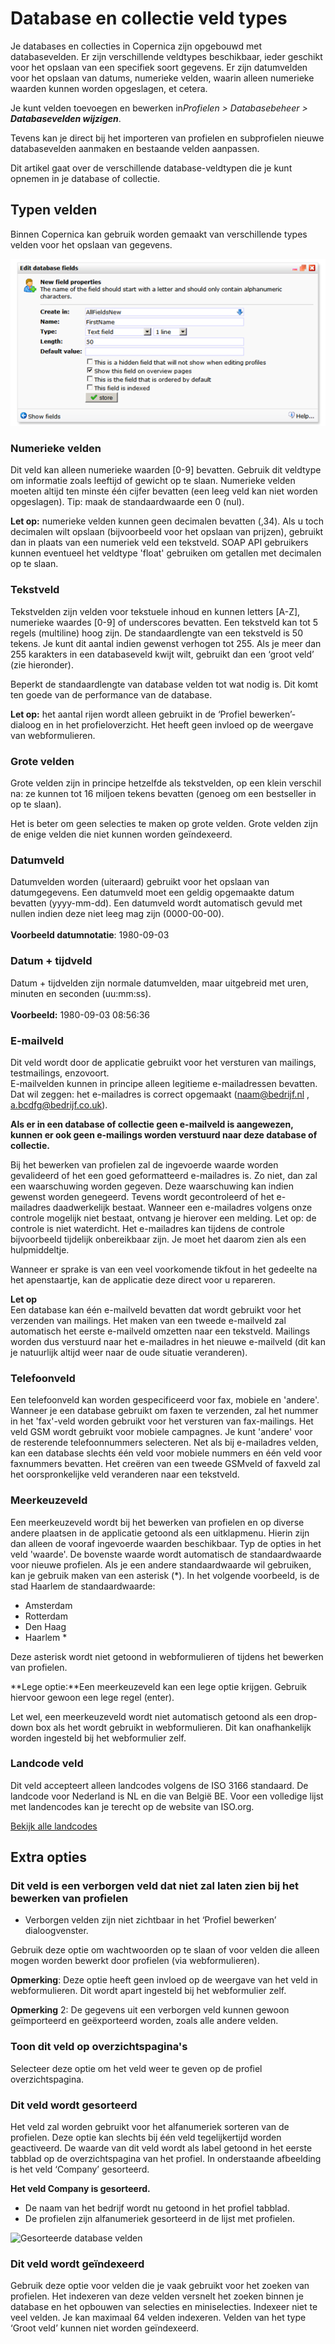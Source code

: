 # Database en collectie veld types

Je databases en collecties in Copernica zijn opgebouwd met
databasevelden. Er zijn verschillende veldtypes beschikbaar, ieder
geschikt voor het opslaan van een specifiek soort gegevens. Er zijn
datumvelden voor het opslaan van datums, numerieke velden, waarin alleen
numerieke waarden kunnen worden opgeslagen, et cetera.

Je kunt velden toevoegen en bewerken in*Profielen \> Databasebeheer \>
**Databasevelden wijzigen***.

Tevens kan je direct bij het importeren van profielen en subprofielen
nieuwe databasevelden aanmaken en bestaande velden aanpassen.

Dit artikel gaat over de verschillende database-veldtypen die je kunt
opnemen in je database of collectie.

Typen velden
------------

Binnen Copernica kan gebruik worden gemaakt van verschillende types
velden voor het opslaan van gegevens.

![Typen velden](../images/edit_database_fields.png)

### **Numerieke velden**

Dit veld kan alleen numerieke waarden [0-9] bevatten. Gebruik dit
veldtype om informatie zoals leeftijd of gewicht op te slaan. Numerieke
velden moeten altijd ten minste één cijfer bevatten (een leeg veld kan
niet worden opgeslagen). Tip: maak de standaardwaarde een 0 (nul).

**Let op:** numerieke velden kunnen geen decimalen bevatten (,34). Als u
toch decimalen wilt opslaan (bijvoorbeeld voor het opslaan van prijzen),
gebruikt dan in plaats van een numeriek veld een tekstveld. SOAP API
gebruikers kunnen eventueel het veldtype 'float' gebruiken om getallen
met decimalen op te slaan.

### **Tekstveld**

Tekstvelden zijn velden voor tekstuele inhoud en kunnen letters [A-Z], numerieke waardes [0-9] of underscores bevatten. Een tekstveld kan
tot 5 regels (multiline) hoog zijn. De standaardlengte van een tekstveld
is 50 tekens. Je kunt dit aantal indien gewenst verhogen tot 255. Als je
meer dan 255 karakters in een databaseveld kwijt wilt, gebruikt dan een
‘groot veld’ (zie hieronder).

Beperkt de standaardlengte van database velden tot wat nodig is. Dit
komt ten goede van de performance van de database.

**Let op:** het aantal rijen wordt alleen gebruikt in de ‘Profiel
bewerken’-dialoog en in het profieloverzicht. Het heeft geen invloed op
de weergave van webformulieren.

### **Grote velden**

Grote velden zijn in principe hetzelfde als tekstvelden, op een klein
verschil na: ze kunnen tot 16 miljoen tekens bevatten (genoeg om een
bestseller in op te slaan).

Het is beter om geen selecties te maken op grote velden. Grote velden
zijn de enige velden die niet kunnen worden geïndexeerd.

### **Datumveld**

Datumvelden worden (uiteraard) gebruikt voor het opslaan van
datumgegevens. Een datumveld moet een geldig opgemaakte datum bevatten
(yyyy-mm-dd). Een datumveld wordt automatisch gevuld met nullen indien
deze niet leeg mag zijn (0000-00-00).\
 **\
 Voorbeeld datumnotatie**: 1980-09-03

### **Datum + tijdveld**

Datum + tijdvelden zijn normale datumvelden, maar uitgebreid met uren,
minuten en seconden (uu:mm:ss).\
 **\
 Voorbeeld:** 1980-09-03 08:56:36

### **E-mailveld**

Dit veld wordt door de applicatie gebruikt voor het versturen van
mailings, testmailings, enzovoort.\
 E-mailvelden kunnen in principe alleen legitieme e-mailadressen
bevatten. Dat wil zeggen: het e-mailadres is correct opgemaakt
([naam@bedrijf.nl](<mailto:naam@bedrijf.nl>) , a.bcdfg@bedrijf.co.uk).

**Als er in een database of collectie geen e-mailveld is aangewezen,
kunnen er ook geen e-mailings worden verstuurd naar deze database of
collectie.**

Bij het bewerken van profielen zal de ingevoerde waarde worden
gevalideerd of het een goed geformatteerd e-mailadres is. Zo niet, dan
zal een waarschuwing worden gegeven. Deze waarschuwing kan indien
gewenst worden genegeerd. Tevens wordt gecontroleerd of het e-mailadres
daadwerkelijk bestaat. Wanneer een e-mailadres volgens onze controle
mogelijk niet bestaat, ontvang je hierover een melding. Let op: de
controle is niet waterdicht. Het e-mailadres kan tijdens de controle
bijvoorbeeld tijdelijk onbereikbaar zijn. Je moet het daarom zien als
een hulpmiddeltje.

Wanneer er sprake is van een veel voorkomende tikfout in het gedeelte na
het apenstaartje, kan de applicatie deze direct voor u repareren.

**Let op**\
 Een database kan één e-mailveld bevatten dat wordt gebruikt voor het
verzenden van mailings. Het maken van een tweede e-mailveld zal
automatisch het eerste e-mailveld omzetten naar een tekstveld. Mailings
worden dus verstuurd naar het e-mailadres in het nieuwe e-mailveld (dit
kan je natuurlijk altijd weer naar de oude situatie veranderen).

### **Telefoonveld**

Een telefoonveld kan worden gespecificeerd voor fax, mobiele en
'andere'. Wanneer je een database gebruikt om faxen te verzenden, zal
het nummer in het 'fax'-veld worden gebruikt voor het versturen van
fax-mailings. Het veld GSM wordt gebruikt voor mobiele campagnes. Je
kunt 'andere' voor de resterende telefoonnummers selecteren. Net als bij
e-mailadres velden, kan een database slechts één veld voor mobiele
nummers en één veld voor faxnummers bevatten. Het creëren van een tweede
GSMveld of faxveld zal het oorspronkelijke veld veranderen naar een
tekstveld.

### **Meerkeuzeveld**

Een meerkeuzeveld wordt bij het bewerken van profielen en op diverse
andere plaatsen in de applicatie getoond als een uitklapmenu. Hierin
zijn dan alleen de vooraf ingevoerde waarden beschikbaar. Typ de opties
in het veld 'waarde'. De bovenste waarde wordt automatisch de
standaardwaarde voor nieuwe profielen. Als je een andere standaardwaarde
wil gebruiken, kan je gebruik maken van een asterisk (\*). In het
volgende voorbeeld, is de stad Haarlem de standaardwaarde:

-   Amsterdam
-   Rotterdam
-   Den Haag
-   Haarlem \*

Deze asterisk wordt niet getoond in webformulieren of tijdens het
bewerken van profielen.

**Lege optie:**Een meerkeuzeveld kan een lege optie krijgen. Gebruik
hiervoor gewoon een lege regel (enter).

Let wel, een meerkeuzeveld wordt niet automatisch getoond als een
drop-down box als het wordt gebruikt in webformulieren. Dit kan
onafhankelijk worden ingesteld bij het webformulier zelf.

### Landcode veld

Dit veld accepteert alleen landcodes volgens de ISO 3166 standaard. De
landcode voor Nederland is NL en die van België BE. Voor een volledige
lijst met landencodes kan je terecht op de website van ISO.org.

[Bekijk alle
landcodes](http://www.iso.org/iso/country_codes/iso_3166_code_lists/country_names_and_code_elements.htm)

**Extra opties**
----------------

### **Dit veld is een verborgen veld dat niet zal laten zien bij het bewerken van profielen**

-   Verborgen velden zijn niet zichtbaar in het ‘Profiel bewerken’
    dialoogvenster.

Gebruik deze optie om wachtwoorden op te slaan of voor velden die alleen
mogen worden bewerkt door profielen (via webformulieren).

**Opmerking**: Deze optie heeft geen invloed op de weergave van het veld
in webformulieren. Dit wordt apart ingesteld bij het webformulier zelf.

**Opmerking** 2: De gegevens uit een verborgen veld kunnen gewoon
geïmporteerd en geëxporteerd worden, zoals alle andere velden.

### **Toon dit veld op overzichtspagina's**

Selecteer deze optie om het veld weer te geven op de profiel
overzichtspagina.

### **Dit veld wordt gesorteerd**

Het veld zal worden gebruikt voor het alfanumeriek sorteren van de
profielen. Deze optie kan slechts bij één veld tegelijkertijd worden
geactiveerd. De waarde van dit veld wordt als label getoond in het
eerste tabblad op de overzichtspagina van het profiel. In onderstaande
afbeelding is het veld ‘Company’ gesorteerd.

**Het veld Company is gesorteerd.**

-   De naam van het bedrijf wordt nu getoond in het profiel tabblad.
-   De profielen zijn alfanumeriek gesorteerd in de lijst met profielen.

![Gesorteerde database
velden](../images/ordering_database_fields.png)

### **Dit veld wordt geïndexeerd**

Gebruik deze optie voor velden die je vaak gebruikt voor het zoeken van
profielen. Het indexeren van deze velden versnelt het zoeken binnen je
database en het opbouwen van selecties en miniselecties. Indexeer niet
te veel velden. Je kan maximaal 64 velden indexeren. Velden van het type
‘Groot veld’ kunnen niet worden geïndexeerd.
